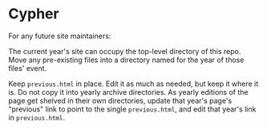 # Cypher

For any future site maintainers:

The current year's site can occupy the top-level directory of this repo. Move any pre-existing files into a directory named for the year of those files' event.

Keep `previous.html` in place. Edit it as much as needed, but keep it where it is. Do not copy it into yearly archive directories. As yearly editions of the page get shelved in their own directories, update that year's page's "previous" link to point to the single `previous.html`, and edit that year's link in `previous.html`.